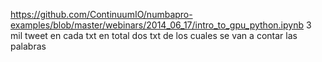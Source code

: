 https://github.com/ContinuumIO/numbapro-examples/blob/master/webinars/2014_06_17/intro_to_gpu_python.ipynb
3 mil tweet en cada txt
en total dos txt
de los cuales se van a contar las palabras
